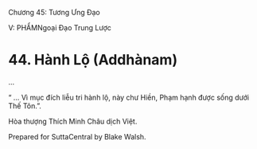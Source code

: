  

Chương 45: Tương Ưng Ðạo

V: PHẨMNgoại Ðạo Trung Lược

# 44\. Hành Lộ (Addhànam)

…

“ … Vì mục đích liễu tri hành lộ, này chư Hiền, Phạm hạnh được sống dưới Thế Tôn.”.

Hòa thượng Thích Minh Châu dịch Việt.

Prepared for SuttaCentral by Blake Walsh.
